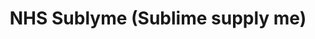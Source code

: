 ---
hackday: 19-cardiff
title: "NHS Sublyme (Sublime supply me)"
summary: "On line platform with real time pricing/tendering against NHS product specification using real time secure API links so NHS staff."
team:
  - "Martin Thomas"
---